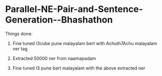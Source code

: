 # Parallel-NE-Pair-and-Sentence-Generation--Bhashathon

Things done:

1. Fine tuned l3cube pune  malayalam bert with Achuth7Achu malayalam ner tag

2. Extracted 50000 ner from naamapadam

3. Fine tuned l3 pune bert malayalam with the above extracted ner
